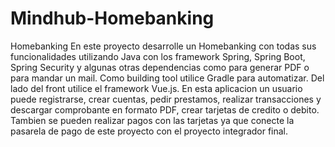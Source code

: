 # Mindhub-Homebanking
Homebanking
En este proyecto desarrolle un Homebanking con todas sus funcionalidades utilizando Java con los framework Spring, Spring Boot, Spring Security
y algunas otras dependencias como para generar PDF o para mandar un mail. Como building tool utilice Gradle para automatizar.
Del lado del front utilice el framework Vue.js.
En esta aplicacion un usuario puede registrarse, crear cuentas, pedir prestamos, realizar transacciones y descargar comprobante en formato PDF, crear tarjetas
de credito o debito.
Tambien se pueden realizar pagos con las tarjetas ya que conecte la pasarela de pago de este proyecto con el proyecto integrador final.
